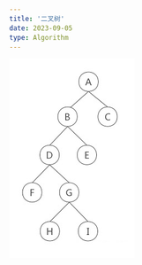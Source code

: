 ```yaml
---
title: '二叉树'
date: 2023-09-05
type: Algorithm
---
```


![二叉树](/public/images/ds/bt/bt-info.jpg)

<ListPosts type="BinaryTree"/>
